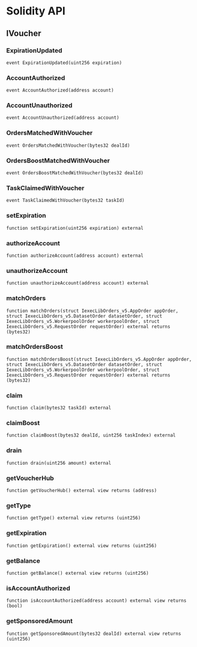 # Solidity API

## IVoucher

### ExpirationUpdated

```solidity
event ExpirationUpdated(uint256 expiration)
```

### AccountAuthorized

```solidity
event AccountAuthorized(address account)
```

### AccountUnauthorized

```solidity
event AccountUnauthorized(address account)
```

### OrdersMatchedWithVoucher

```solidity
event OrdersMatchedWithVoucher(bytes32 dealId)
```

### OrdersBoostMatchedWithVoucher

```solidity
event OrdersBoostMatchedWithVoucher(bytes32 dealId)
```

### TaskClaimedWithVoucher

```solidity
event TaskClaimedWithVoucher(bytes32 taskId)
```

### setExpiration

```solidity
function setExpiration(uint256 expiration) external
```

### authorizeAccount

```solidity
function authorizeAccount(address account) external
```

### unauthorizeAccount

```solidity
function unauthorizeAccount(address account) external
```

### matchOrders

```solidity
function matchOrders(struct IexecLibOrders_v5.AppOrder appOrder, struct IexecLibOrders_v5.DatasetOrder datasetOrder, struct IexecLibOrders_v5.WorkerpoolOrder workerpoolOrder, struct IexecLibOrders_v5.RequestOrder requestOrder) external returns (bytes32)
```

### matchOrdersBoost

```solidity
function matchOrdersBoost(struct IexecLibOrders_v5.AppOrder appOrder, struct IexecLibOrders_v5.DatasetOrder datasetOrder, struct IexecLibOrders_v5.WorkerpoolOrder workerpoolOrder, struct IexecLibOrders_v5.RequestOrder requestOrder) external returns (bytes32)
```

### claim

```solidity
function claim(bytes32 taskId) external
```

### claimBoost

```solidity
function claimBoost(bytes32 dealId, uint256 taskIndex) external
```

### drain

```solidity
function drain(uint256 amount) external
```

### getVoucherHub

```solidity
function getVoucherHub() external view returns (address)
```

### getType

```solidity
function getType() external view returns (uint256)
```

### getExpiration

```solidity
function getExpiration() external view returns (uint256)
```

### getBalance

```solidity
function getBalance() external view returns (uint256)
```

### isAccountAuthorized

```solidity
function isAccountAuthorized(address account) external view returns (bool)
```

### getSponsoredAmount

```solidity
function getSponsoredAmount(bytes32 dealId) external view returns (uint256)
```


